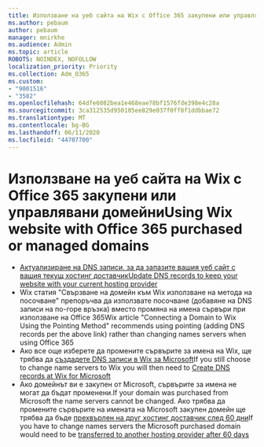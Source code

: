 ```yaml
---
title: Използване на уеб сайта на Wix с Office 365 закупени или управлявани домейни
ms.author: pebaum
author: pebaum
manager: mnirkhe
ms.audience: Admin
ms.topic: article
ROBOTS: NOINDEX, NOFOLLOW
localization_priority: Priority
ms.collection: Adm_O365
ms.custom:
- "9001516"
- "3582"
ms.openlocfilehash: 64dfe6082bea1e468eae78bf1576fde398e4c28a
ms.sourcegitcommit: 3ca312535d950105ee829e037f0ff8f1ddbbae72
ms.translationtype: MT
ms.contentlocale: bg-BG
ms.lasthandoff: 06/11/2020
ms.locfileid: "44707700"
---
```

# <a name="using-wix-website-with-office-365-purchased-or-managed-domains"></a><span data-ttu-id="0feac-102">Използване на уеб сайта на Wix с Office 365 закупени или управлявани домейни</span><span class="sxs-lookup"><span data-stu-id="0feac-102">Using Wix website with Office 365 purchased or managed domains</span></span>

- [<span data-ttu-id="0feac-103">Актуализиране на DNS записи, за да запазите вашия уеб сайт с вашия текущ хостинг доставчик</span><span class="sxs-lookup"><span data-stu-id="0feac-103">Update DNS records to keep your website with your current hosting provider</span></span>](https://docs.microsoft.com/microsoft-365/admin/dns/update-dns-records-to-retain-current-hosting-provider)
- <span data-ttu-id="0feac-104">Wix статия "Свързване на домейн към Wix използване на метода на посочване" препоръчва да използвате посочване (добавяне на DNS записи на по-горе връзка) вместо промяна на имена сървъри при използване на Office 365</span><span class="sxs-lookup"><span data-stu-id="0feac-104">Wix article "Connecting a Domain to Wix Using the Pointing Method" recommends using pointing (adding DNS records per the above link) rather than changing names servers when using Office 365</span></span>
- <span data-ttu-id="0feac-105">Ако все още изберете да промените сървърите за имена на Wix, ще трябва да [създадете DNS записи в Wix за Microsoft](https://docs.microsoft.com/microsoft-365/admin/dns/create-dns-records-at-wix?view=o365-worldwide)</span><span class="sxs-lookup"><span data-stu-id="0feac-105">If you still choose to change name servers to Wix you will then need to  [Create DNS records at Wix for Microsoft](https://docs.microsoft.com/microsoft-365/admin/dns/create-dns-records-at-wix?view=o365-worldwide)</span></span>
- <span data-ttu-id="0feac-106">Ако домейнът ви е закупен от Microsoft, сървърите за имена не могат да бъдат променени.</span><span class="sxs-lookup"><span data-stu-id="0feac-106">If your domain was purchased from Microsoft the name servers cannot be changed.</span></span> <span data-ttu-id="0feac-107">Ако трябва да промените сървърите на имената на Microsoft закупен домейн ще трябва да бъде [прехвърлен на друг хостинг доставчик след 60 дни](https://docs.microsoft.com/microsoft-365/admin/setup/domains-faq#can-i-transfer-a-domain-i-purchased-from-microsoft-to-another-provider)</span><span class="sxs-lookup"><span data-stu-id="0feac-107">If you have to change names servers the Microsoft purchased domain would need to be  [transferred to another hosting provider after 60 days](https://docs.microsoft.com/microsoft-365/admin/setup/domains-faq#can-i-transfer-a-domain-i-purchased-from-microsoft-to-another-provider)</span></span>